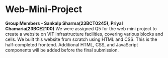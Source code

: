 # Web-Mini-Project
**Group Members - Sankalp Sharma(23BCT0245), Priyal Chamaria(23BCE2100)**
We were assigned Q5 for the web mini project to create a website on VIT infrastructure facilities, covering various blocks and cells. We built this website from scratch using HTML and CSS. This is the half-completed frontend. Additional HTML, CSS, and JavaScript components will be added before the final submission.
